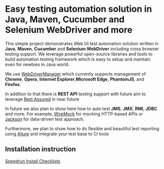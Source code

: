 Easy testing automation solution in Java, Maven, Cucumber and Selenium WebDriver and more
===========================

This simple project demonstrates Web UI test automation solution written in **Java**, **Maven**, **Cucumber** and **Selenium WebDriver** including cross browser testing support. We leverage powerful open-source libraries and tools to build automation testing framework which is easy to setup and maintain even for newbies in Java world.

We use [WebDriverManager](https://github.com/bonigarcia/webdrivermanager) which currently supports management of **Chrome**, **Opera**, **Internet Explorer**,**Microsoft Edge**, **PhantomJS**, and **Firefox**.

In addition to that there is **REST API** testing support with future aim to leverage [Rest Assured](https://github.com/rest-assured/rest-assured) in near future

In future we also plan to show here how to auto test **JMS**, **JMX**, **RMI**, **JDBC** and more. For example, [WireMock](https://github.com/tomakehurst/wiremock) for mocking HTTP-based APIs or [Jackson](https://github.com/FasterXML/jackson) for data-driven test approach.

Furthermore, we plan to show how to do flexible and beautiful test reporting using [Allure](https://github.com/allure-framework/) and integrate your test base to CI tools

## Installation instruction
 [Speedrun Install Checklists](https://github.com/mariaklimenko/jeta/blob/master/jeta-master/speedrun_install_checklist.md)
